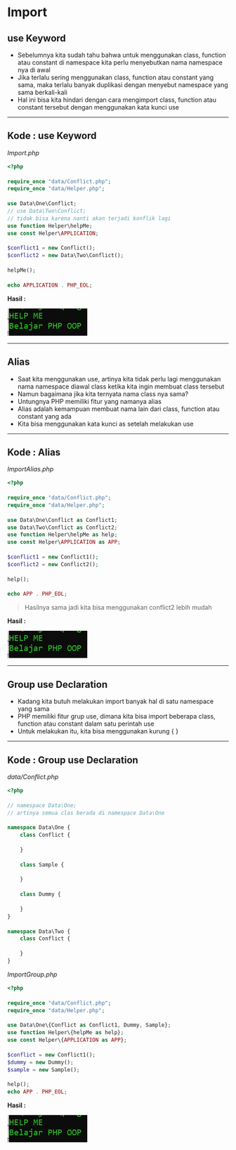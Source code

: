# Import

## use Keyword
- Sebelumnya kita sudah tahu bahwa untuk menggunakan class, function atau constant di namespace kita perlu menyebutkan nama namespace nya di awal
- Jika terlalu sering menggunakan class, function atau constant yang sama, maka terlalu banyak duplikasi dengan menyebut namespace yang sama berkali-kali
- Hal ini bisa kita hindari dengan cara mengimport class, function atau constant tersebut dengan menggunakan kata kunci use

---

## Kode : use Keyword

*Import.php*
```php
<?php

require_once "data/Conflict.php";
require_once "data/Helper.php";

use Data\One\Conflict;
// use Data\Two\Conflict;
// tidak bisa karena nanti akan terjadi konflik lagi
use function Helper\helpMe;
use const Helper\APPLICATION;

$conflict1 = new Conflict();
$conflict2 = new Data\Two\Conflict();

helpMe();

echo APPLICATION . PHP_EOL;
```

**Hasil :**

![1](../assets/img/13/1.webp)

---

## Alias

- Saat kita menggunakan use, artinya kita tidak perlu lagi menggunakan nama namespace diawal class ketika kita ingin membuat class tersebut
- Namun bagaimana jika kita ternyata nama class nya sama?
- Untungnya PHP memiliki fitur yang namanya alias
- Alias adalah kemampuan membuat nama lain dari class, function atau constant yang ada
- Kita bisa menggunakan kata kunci as setelah melakukan use

---

## Kode : Alias

*ImportAlias.php*
```php
<?php

require_once "data/Conflict.php";
require_once "data/Helper.php";

use Data\One\Conflict as Conflict1;
use Data\Two\Conflict as Conflict2;
use function Helper\helpMe as help;
use const Helper\APPLICATION as APP;

$conflict1 = new Conflict1();
$conflict2 = new Conflict2();

help();

echo APP . PHP_EOL;
```

> Hasilnya sama
> jadi kita bisa menggunakan conflict2 lebih mudah

**Hasil :**

![1](../assets/img/13/1.webp)

---

## Group use Declaration

- Kadang kita butuh melakukan import banyak hal di satu namespace yang sama
- PHP memiliki fitur grup use, dimana kita bisa import beberapa class, function atau constant dalam satu perintah use
- Untuk melakukan itu, kita bisa menggunakan kurung { }
---

## Kode : Group use Declaration

*data/Conflict.php*
```php
<?php

// namespace Data\One;
// artinya semua clas berada di namespace Data\One

namespace Data\One {
    class Conflict {
        
    }

    class Sample {

    }

    class Dummy {

    }
}

namespace Data\Two {
    class Conflict {
        
    }
}
```

*ImportGroup.php*
```php
<?php

require_once "data/Conflict.php";
require_once "data/Helper.php";

use Data\One\{Conflict as Conflict1, Dummy, Sample};
use function Helper\{helpMe as help};
use const Helper\{APPLICATION as APP};

$conflict = new Conflict1();
$dummy = new Dummy();
$sample = new Sample();

help();
echo APP . PHP_EOL;
```

**Hasil :**

![1](../assets/img/13/1.webp)